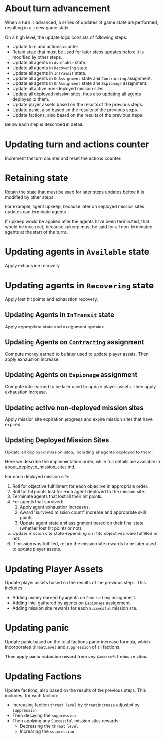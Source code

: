 # About turn advancement

When a turn is advanced, a series of updates of game state are performed, resulting in a a new game state.

On a high level, the update logic consists of following steps:

- Update turn and actions counter
- Retain state that must be used for later steps updates before it is modified by other steps.
- Update all agents in `Available` state.
- Update all agents in `Recovering` state.
- Update all agents in `InTransit` state.
- Update all agents in `OnAssignment` state and `Contracting` assignment.
- Update all agents in `OnAssignment` state and `Espionage` assignment.
- Update all active non-deployed mission sites.
- Update all deployed mission sites, thus also updating all agents deployed to them.
- Update player assets based on the results of the previous steps.
- Update panic, also based on the results of the previous steps.
- Update factions, also based on the results of the previous steps.

Below each step is described in detail.

# Updating turn and actions counter

Increment the turn counter and reset the actions counter.

# Retaining state

Retain the state that must be used for later steps updates before it is modified by other steps.

For example, agent upkeep, because later on deployed mission sites updates can terminate agents.

If upkeep would be applied after the agents have been terminated, that would be incorrect, because
upkeep must be paid for all non-terminated agents at the start of the turns.

# Updating agents in `Available` state

Apply exhaustion recovery.

# Updating agents in `Recovering` state

Apply lost hit points and exhaustion recovery.

## Updating Agents in `InTransit` state

Apply appropriate state and assignment updates.

## Updating Agents on `Contracting` assignment

Compute money earned to be later used to update player assets.
Then apply exhaustion increase.

## Updating Agents on `Espionage` assignment

Compute intel earned to be later used to update player assets.
Then apply exhaustion increase.

## Updating active non-deployed mission sites

Apply mission site expiration progress and expire mission sites that have expired.

## Updating Deployed Mission Sites

Update all deployed mission sites, including all agents deployed to them.

Here we describe the implementation order, while full details are available in [about_deployed_mission_sites.md](about_deployed_mission_sites.md).

For each deployed mission site:

1. Roll for objective fulfillment for each objective in appropriate order.
2. Roll for hit points lost for each agent deployed to the mission site.
3. Terminate agents that lost all their hit points.
4. For agents that survived:
   1. Apply agent exhaustion increases.
   2. Award "survived mission count" increase and appropriate skill points.
   3. Update agent state and assignment based on their final state (whether lost hit points or not).
5. Update mission site state depending on if its objectives were fulfilled or not.
6. If mission was fulfilled, return the mission site rewards to be later used to update player assets.

# Updating Player Assets

Update player assets based on the results of the previous steps. This includes:

- Adding money earned by agents on `Contracting` assignment.
- Adding intel gathered by agents on `Espionage` assignment.
- Adding mission site rewards for each `Successful` mission site.

# Updating panic

Update panic based on the total factions panic increase formula,
which incorporates `threatLevel` and `suppression` of all factions.

Then apply panic reduction reward from any `Successful` mission sites.

# Updating Factions

Update factions, also based on the results of the previous steps. This includes, for each faction:

- Increasing faction `threat level` by `threatIncrease` adjusted by `suppression`
- Then decaying the `suppression`
- Then applying any `Successful` mission sites rewards:
  - Decreasing the `threat level`
  - Increasing the `suppression`
